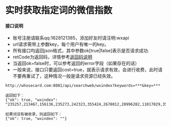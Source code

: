 # 实时获取指定词的微信指数

#### 接口说明
* 账号注册请联系qq:1628121385，添加好友时请注明:wxapi
* url请求需带上参数key，每个用户有唯一的key。
* 所有接口均返回json格式，其中参数ok[true|false]表示是否请求成功.
* retCode为返回码，详情参考[返回码说明](https://github.com/iwoods100/wxapi-doc/blob/master/retcode.md)
* 当返回ok=false时，可以参考返回的error字段（如果存在的话）
* 一般来说，接口只要返回cost=true，就表示请求有效，会进行收费，此时请不要再重试了，这种情况一般是请求资源已经失效。

```
http://whosecard.com:8081/api/searchweb/wxindex?keywords=***&key=***

返回如下：
{"ok": true, "wxindex": "235257,213467,156136,235273,242323,355424,2678012,20996282,11017029,3518917,1452438,1065853,1005233,678322,425707,343804,319414,299827,454663,328546,298486,389013,255278,230143,335813,284752,256133,270351,351212,261183,235295,255621,266582,339104,431251,350948,334124,253426,250285,237186,221934,294939,372033,297759,154226,140146,322048,397801,277401,371525,258329,213120,179442,280798,179935,329823,319100,234020,264111,157314,215201,216325,195989,191243,151781,116883,128853,167745,196701,256824,259874,250033,157681,172684,171926,207510,826689,1225202,630658,360728,238644,312188,241082,274410,209262,299290,192238,156198,195464,-1"}

如果词没有被收录，则返回如下：
{"ok": true, "wxindex": ""}
```
